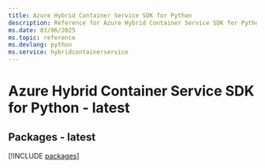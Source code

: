 ```yaml
---
title: Azure Hybrid Container Service SDK for Python
description: Reference for Azure Hybrid Container Service SDK for Python
ms.date: 03/06/2025
ms.topic: reference
ms.devlang: python
ms.service: hybridcontainerservice
---
```

# Azure Hybrid Container Service SDK for Python - latest
## Packages - latest
[!INCLUDE [packages](hybrid-container-service-index.md)]